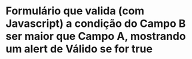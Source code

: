 # Formulário que valida (com Javascript) a condição do Campo B ser maior que Campo A, mostrando um alert de Válido se for true
